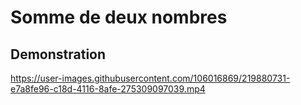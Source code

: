 # Somme de deux nombres
## Demonstration


https://user-images.githubusercontent.com/106016869/219880731-e7a8fe96-c18d-4116-8afe-275309097039.mp4

